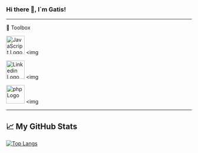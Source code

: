 ### Hi there 👋, I`m Gatis!

---

🧰 Toolbox

<img src="https://cdn.worldvectorlogo.com/logos/javascript" alt="JavaScript Logo" width="50" height="50"/> <img 

<img src="https://worldvectorlogo.com/logo/linkedin-icon-2" alt="Linkedin Logo" width="50" height="50"/> <img 

<img src="https://worldvectorlogo.com/logo/php-1" alt="php Logo" width="50" height="50"/> <img 


---

## &#x1f4c8; My GitHub Stats

[![Top Langs](https://github-readme-stats.vercel.app/api/top-langs/?username=<Gatis84>&hide=java,html,css&theme=radical)](https://github.com/anuraghazra/github-readme-stats)



<!--
**Gatis84/Gatis84** is a ✨ _special_ ✨ repository because its `README.md` (this file) appears on your GitHub profile.

Here are some ideas to get you started:

- 🔭 I’m currently working on ...
- 🌱 I’m currently learning ...
- 👯 I’m looking to collaborate on ...
- 🤔 I’m looking for help with ...
- 💬 Ask me about ...
- 📫 How to reach me: ...
- 😄 Pronouns: ...
- ⚡ Fun fact: ...
-->
